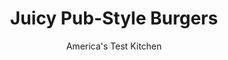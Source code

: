 ---
layout: ../../layouts/MarkdownPostLayout.astro
title: Juicy Pub-Style Burgers
author: America's Test Kitchen
pubDate: 2023-03-15
description: "Getting a flawless, juicy pub-style skillet burger starts at the butcher counter."
image_url: https://res.cloudinary.com/hksqkdlah/image/upload/ar_1:1,c_fill,dpr_2.0,f_auto,fl_lossy.progressive.strip_profile,g_faces:auto,q_auto:low,w_344/23363_sfs-juicy-pub-style-skillet-burgers-6
tags: ["Main Courses","Beef","Sandwiches"]
calories: 2865
protein: 49
carbohydrates: 21
fats: 
fiber: 1
ingredients: ["2 pounds, sirloin steak tips, trimmed of excess fat and cut into 1/2-inch chunks","4 tablespoons, unsalted butter, melted and cooled slightly",", Salt and pepper","1 teaspoon, vegetable oil","4 , hamburger buns, toasted and buttered"]
serves: 4
time: ""
instructions: ["Place steak on baking sheet in single layer. Freeze steak until very firm and starting to harden around edges but still pliable, about 35 minutes.","Place one-quarter of steak in food processor and pulse until finely ground into 1/16-inch pieces, about 35 pulses, stopping to redistribute around bowl as necessary to ensure meat is evenly ground. Transfer meat to second baking sheet. Repeat with remaining 3 batches of steak. Spread meat over sheet and inspect carefully, discarding any long strands of gristle or large chunks of hard meat or fat.","Adjust oven rack to middle position and heat oven to 300 degrees. Drizzle butter over ground meat and add 1 teaspoon pepper. Gently toss with fork to combine. Divide meat into 4 lightly packed balls. Gently flatten into patties 3/4 inch thick and about 4 1/2 inches in diameter. (Patties can be refrigerated, covered, for up to 1 day.)","Season 1 side of patties liberally with salt and pepper. Using spatula, flip patties and season other side. Heat oil in 12-inch skillet over high heat until just smoking. Using spatula, transfer burgers to skillet and cook without moving them for 2 minutes. Using spatula, flip burgers and cook for 2 minutes longer. Transfer patties to rimmed baking sheet. Bake until burgers register 125 degrees for medium-rare or 130 degrees for medium, 3 to 6 minutes.","Transfer burgers to plate and let rest for 5 minutes. Transfer to buns and serve."]
nutrition: ["768 mg Potassium","460 mg Phosphorus","136 mg Calcium","4 mg Iron","57 mg Magnesium","662 mg Sodium","8 mg Zinc","46 g Fat","16 mg Niacin (B3)","18 g Monounsaturated","2 g Polyunsaturated","207 mg Cholesterol","20 g Saturated","1 g Fiber","36 µg Folic acid","36 µg Folate (food)","2 g Sugars","7 µg Vitamin K","164 g Water","21 g Carbs","97 µg Folate equivalent (total)","49 g Protein","1 mg Vitamin E","2 µg Vitamin B12","1 mg Vitamin B6","97 µg Vitamin A","716 kcal Energy","2865 calories"]
notes: "Sirloin steak tips are also sold as flap meat. You will need to freeze the meat for 35 minutes before processing it. Be gentle when shaping the patties, taking care not to overwork the meat so the burgers won’t become dense. Serve with your favorite toppings."
---
